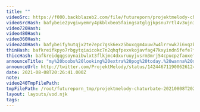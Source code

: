 ```yaml
---
title: ""
videoSrc: https://f000.backblazeb2.com/file/futureporn/projektmelody-chaturbate-2021-08-08.mp4
videoSrcHash: bafybeie2pvgiwyemry4pkblxbeo5faingsatglgjkpsnu7rtl4v3ujn3h4?filename=projektmelody%25202021-08-08%252020_42-projektmelody.mp4
video720Hash: 
video480Hash: 
video360Hash: 
video240Hash: bafybeifyhutqjx2te7epc7gsk6exz5buxqgm4xuw7w4lrrvwk7i6vqzbpy?filename=projektmelody-chaturbate-20210808T202641Z-240p.mp4
thinHash: bafkreifkpyo7rbgytqiaicokc7n2qhqfpexvkojavfag47kxyindn5fefe?filename=20210808T202641Z_thin.jpg
thiccHash: bafkreidgqgsoynaibwlxt3flkjmc4dxvruuyjvsrm3mrj54cpucpzfaoxe?filename=20210808T202641Z_thicc.jpg
announceTitle: "my%20boobs%20looking%20extra%20pog%20today.%20wanna%20see%3F%3F"
announceUrl: http://twitter.com/ProjektMelody/status/1424467119006261249
date: 2021-08-08T20:26:41.000Z
note: 
video240TmpFilePath: 
tmpFilePath: /root/futureporn_tmp/projektmelody-chaturbate-20210808T202641Z.mp4
layout: layouts/vod.njk
tags:
---
```

